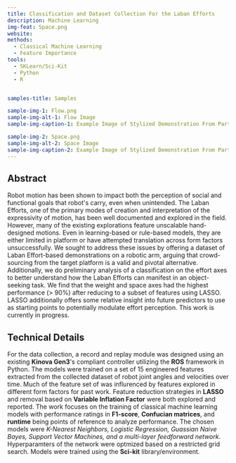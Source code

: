 ```yaml
---
title: Classification and Dataset Collection For the Laban Efforts 
description: Machine Learning
img-feat: Space.png
website: 
methods:
  - Classical Machine Learning
  - Feature Importance
tools:
  - SKLearn/Sci-Kit
  - Python
  - R


samples-title: Samples

sample-img-1: Flow.png
sample-img-alt-1: Flow Image 
sample-img-caption-1: Example Image of Stylized Demonstration From Participant (Flow)

sample-img-2: Space.png
sample-img-alt-2: Space Image 
sample-img-caption-2: Example Image of Stylized Demonstration From Participant (Space)
---
```



## Abstract
Robot motion has been shown to impact both the perception of social and functional goals that robot's carry, even when unintended. The Laban Efforts, one of the primary modes of creation and interpretation of the expressivity of motion, has been well documented and explored in the field. However, many of the existing explorations feature unscalable hand-designed motions. Even in learning-based or rule-based models, they are either limited in platform or have attempted translation across form factors unsuccessfully. We sought to address these issues by offering a dataset of Laban Effort-based demonstrations on a robotic arm, arguing that crowd-sourcing from the target platform is a valid and pivotal alternative. Additionally, we do preliminary analysis of a classification on the effort axes to better understand how the Laban Efforts can manifest in an object-seeking task. We find that the weight and space axes had the highest performance (> 90%) after reducing to a subset of features using LASSO. LASSO additionally offers some relative insight into future predictors to use as starting points to potentially modulate effort perception. This work is currently in progress.


## Technical Details
For the data collection, a record and replay module was designed using an existing **Kinova Gen3**'s compliant controller utilizing the **ROS** framework in Python. The models were trained on a set of 15 engineered features extracted from the collected dataset of robot joint angles and velocities over time. Much of the feature set of was influrenced by features explored in different form factors for past work. Feature reduction strategies in **LASSO** and removal based on **Variable Inflation Factor** were both explored and reported. The work focuses on the training of classical machine learning models  with performance ratings in **F1-score**, **Confucian matrices**, and **runtime** being points of reference to analyze performance. The chosen models were *K-Nearest Neighbors, Logistic Regression, Guassian Naive Bayes, Support Vector Machines, and a multi-layer feedforward network*. Hyperparamters of the network were optmized based on  a restricted grid search. Models were trained using the **Sci-kit** library/environment. 